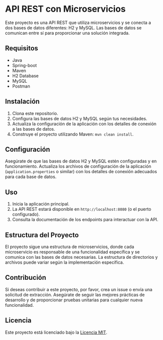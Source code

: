 # API REST con Microservicios

Este proyecto es una API REST que utiliza microservicios y se conecta a dos bases de datos diferentes: H2 y MySQL. Las bases de datos se comunican entre sí para proporcionar una solución integrada.

## Requisitos

- Java
- Spring-boot
- Maven
- H2 Database
- MySQL
- Postman

## Instalación

1. Clona este repositorio.
2. Configura las bases de datos H2 y MySQL según tus necesidades.
3. Actualiza la configuración de la aplicación con los detalles de conexión a las bases de datos.
4. Construye el proyecto utilizando Maven: `mvn clean install`.

## Configuración

Asegúrate de que las bases de datos H2 y MySQL estén configuradas y en funcionamiento. Actualiza los archivos de configuración de la aplicación (`application.properties` o similar) con los detalles de conexión adecuados para cada base de datos.

## Uso

1. Inicia la aplicación principal.
2. La API REST estará disponible en `http://localhost:8080` (o el puerto configurado).
3. Consulta la documentación de los endpoints para interactuar con la API.

## Estructura del Proyecto

El proyecto sigue una estructura de microservicios, donde cada microservicio es responsable de una funcionalidad específica y se comunica con las bases de datos necesarias. La estructura de directorios y archivos puede variar según la implementación específica.


## Contribución

Si deseas contribuir a este proyecto, por favor, crea un issue o envía una solicitud de extracción. Asegúrate de seguir las mejores prácticas de desarrollo y de proporcionar pruebas unitarias para cualquier nueva funcionalidad.

## Licencia

Este proyecto está licenciado bajo la [Licencia MIT](LICENSE).
